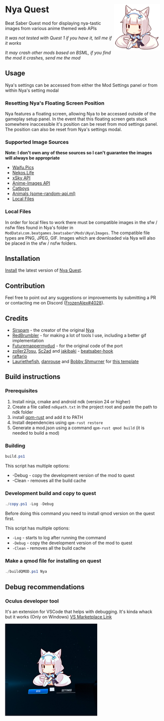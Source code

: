# Nya Quest  <img src="assets\Vanilla_Mini_Sitting.png" align="right" width="150">
Beat Saber Quest mod for displaying nya-tastic images from various anime themed web APIs

*It was not tested with Quest 1 if you have it, tell me if it works*

*It may crash other mods based on BSML, if you find the mod it crashes, send me the mod*

## Usage
Nya's settings can be accessed from either the Mod Settings panel or from within Nya's setting modal

### Resetting Nya's Floating Screen Position
Nya features a floating screen, allowing Nya to be accessed outside of the gameplay setup panel. In the event that this floating screen gets stuck somewhere inaccessible it's position can be reset from mod settings panel. The position can also be reset from Nya's settings modal. 
### Supported Image Sources
**Note: I don't own any of these sources so I can't guarantee the images will always be appropriate**
* [Waifu.Pics](https://waifu.pics/)
* [Nekos.Life](https://nekos.life/)
* [xSky API](https://api.nekos.cc/)
* [Anime-Images API](https://anime-api.hisoka17.repl.co/)
* [Catboys](https://catboys.com/)
* [Animals (some-random-api.ml)](https://some-random-api.ml/)
* [Local Files](#local-files)
### Local Files
In order for local files to work there must be compatible images in the sfw / nsfw files found in Nya's folder in `ModData\com.beatgames.beatsaber\Mods\Nya\Images`.
The compatible file types are PNG, JPEG, GIF.
Images which are downloaded via Nya will also be placed in the sfw / nsfw folders.
## Installation
[Install](https://bsmg.wiki/quest-modding.html#installation) the latest version of [Nya Quest](https://github.com/FrozenAlex/Nya-quest/releases/latest).
## Contribution
Feel free to point out any suggestions or improvements by submitting a PR or contacting me on Discord ([FrozenAlex#4028](https://discordapp.com/users/150649616772235264)).

## Credits

* [Sirspam](https://github.com/Sirspam) - the creator of the original [Nya](https://github.com/Sirspam/Nya) 
* [RedBrumbler](https://github.com/RedBrumbler) - for making a lot of tools I use, including a better gif implementation
* [Futuremappermydud](https://github.com/Futuremappermydud) - for the original code of the port
* [zoller27osu](https://github.com/zoller27osu), [Sc2ad](https://github.com/Sc2ad) and [jakibaki](https://github.com/jakibaki) - [beatsaber-hook](https://github.com/sc2ad/beatsaber-hook)
* [raftario](https://github.com/raftario)
* [Lauriethefish](https://github.com/Lauriethefish), [danrouse](https://github.com/danrouse) and [Bobby Shmurner](https://github.com/BobbyShmurner) for [this template](https://github.com/Lauriethefish/quest-mod-template)


## Build instructions

### Prerequisites
1. Install ninja, cmake and android ndk (version 24 or higher)
2. Create a file called `ndkpath.txt` in the project root and paste the path to ndk folder
3. install [qpm-rust](https://github.com/Lauriethefish/quest-mod-template) and add it to PATH
4. Install dependencies using `qpm-rust restore`
5. Generate a mod.json using a command `qpm-rust qmod build` (it is needed to build a mod)

### Building 
```ps1
build.ps1
```

This script has multiple options:
- -Debug - copy the development version of the mod to quest
- -Clean - removes all the build cache

### Development build and copy to quest
```ps1
./copy.ps1 -Log -Debug 
```
Before doing this command you need to install qmod version on the quest first.

This script has multiple options:
- `-Log` - starts to log after running the command
- `-Debug` - copy the development version of the mod to quest
- `-Clean` - removes all the build cache

### Make a qmod file for installing on quest
```ps1
./buildQMOD.ps1 Nya
```

## Debug recommendations

### Oculus developer tool
It's an extension for VSCode that helps with debugging. It's kinda whack but it works (Only on Windows)
[VS Marketplace Link](https://github.com/Lauriethefish/quest-mod-template)

<img src="cover.jpg"  style="max-width: 300px" />
